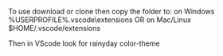 To use download or clone then copy the folder to:
on Windows %USERPROFILE%\.vscode\extensions
OR 
on Mac/Linux $HOME/.vscode/extensions

Then in VScode look for rainyday color-theme